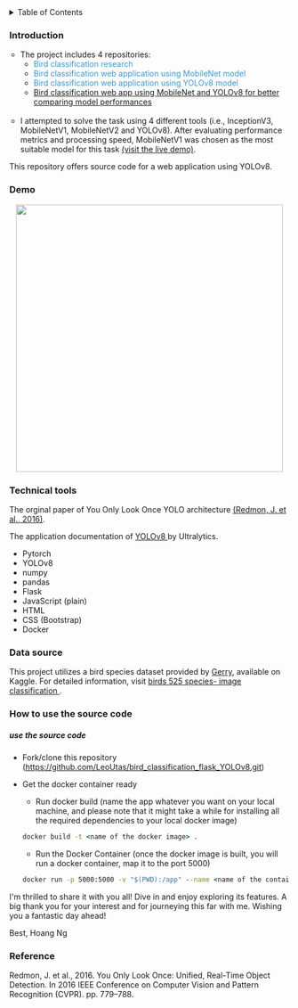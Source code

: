 <details>
  <summary>Table of Contents</summary>
  <ol>
    <li>
      <a href="#introduction">Introduction</a>
    </li>
    <li><a href="#demo">Demo</a></li>
    <li><a href="#technical-tools">Technical Tools</a></li>
    <li><a href="#data-source">Data source</a></li>
    <li><a href="#how-to-use-the-source-code">How to use the source code</a></li>
    <li><a href="#reference">Reference</a></li>
  </ol>
</details>

### Introduction

<ul style="padding-left: 20px; list-style-type: circle;">
        <li>The project includes 4 repositories:
            <ul>                
                <li>
                <a href="https://github.com/LeoUtas/bird_classification_research.git" style="text-decoration: none; color: #3498db;">Bird classification research</a>
                </li>
                <li>
                <a href="https://github.com/LeoUtas/bird_classification_flask_MobileNet.git" style="text-decoration: none; color: #3498db;">Bird classification web application using MobileNet model</a>
                </li>
                <li>
                <a href="https://github.com/LeoUtas/bird_classification_flask_YOLOv8.git" style="text-decoration: none; color: #3498db;">Bird classification web application using YOLOv8 model</a>
                </li>
                <li>
                <a href="https://github.com/LeoUtas/bird_classification_flask_2models.git">Bird classification web app using MobileNet and YOLOv8 for better comparing model performances</a>
                </li>                                
            </ul>
        </li>
        <br>
        <li>
            I attempted to solve the task using 4 different tools (i.e., InceptionV3, MobileNetV1, MobileNetV2 and YOLOv8). After evaluating performance metrics and processing speed, MobileNetV1 was chosen as the most suitable model for this task <a href="https://bird-classification524-b310a542793a.herokuapp.com/">(visit the live demo)</a>.
        </li>        
    </ul>

This repository offers source code for a web application using YOLOv8.

### Demo

<p align="center">
  <a href="GIF">
    <img src="/video/bird-app-yolov8.gif" width="480" alt=""/>
  </a>
</p>

### Technical tools

The orginal paper of You Only Look Once YOLO architecture <a href="https://arxiv.org/pdf/1506.02640.pdf">(Redmon, J. et al., 2016)</a>.

The application documentation of <a href="https://docs.ultralytics.com/"> YOLOv8 </a> by Ultralytics.

-   Pytorch
-   YOLOv8
-   numpy
-   pandas
-   Flask
-   JavaScript (plain)
-   HTML
-   CSS (Bootstrap)
-   Docker

### Data source

This project utilizes a bird species dataset provided by <a href="https://www.kaggle.com/gpiosenka">Gerry</a>, available on Kaggle. For detailed information, visit <a href="https://www.kaggle.com/datasets/gpiosenka/100-bird-species/data"> birds 525 species- image classification </a>.

### How to use the source code

##### use the source code

-   Fork/clone this repository (https://github.com/LeoUtas/bird_classification_flask_YOLOv8.git)
-   Get the docker container ready

    -   Run docker build (name the app whatever you want on your local machine, and please note that it might take a while for installing all the required dependencies to your local docker image)

    ```cmd
    docker build -t <name of the docker image> .
    ```

    -   Run the Docker Container (once the docker image is built, you will run a docker container, map it to the port 5000)

    ```cmd
    docker run -p 5000:5000 -v "$(PWD):/app" --name <name of the container> <name of the docker image>
    ```

I'm thrilled to share it with you all! Dive in and enjoy exploring its features. A big thank you for your interest and for journeying this far with me. Wishing you a fantastic day ahead!

Best,
Hoang Ng

### Reference

Redmon, J. et al., 2016. You Only Look Once: Unified, Real-Time Object Detection. In 2016 IEEE Conference on Computer Vision and Pattern Recognition (CVPR). pp. 779–788.

